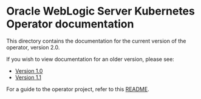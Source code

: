 # Oracle WebLogic Server Kubernetes Operator documentation

This directory contains the documentation for the current version of the operator, version 2.0.

If you wish to view documentation for an older version, please see:

* [Version 1.0](v1.0)
* [Version 1.1](v1.1)

For a guide to the operator project, refer to this [README](../README.md).
